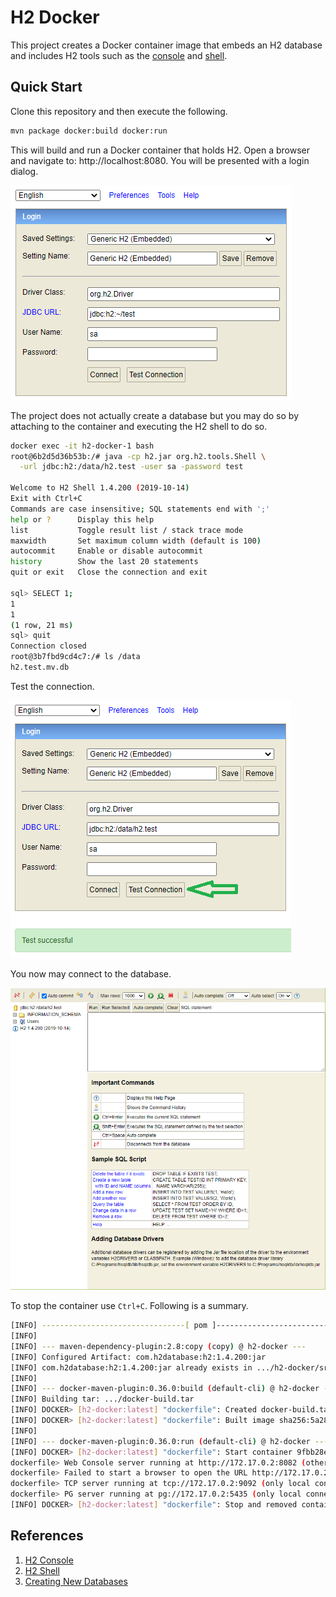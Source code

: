 # H2 Docker

This project creates a Docker container image that embeds an H2 database and includes H2 tools such as the [console](https://www.h2database.com/javadoc/org/h2/tools/Console.html?highlight=console&search=console) and [shell](https://www.h2database.com/javadoc/org/h2/tools/Shell.html?highlight=shell&search=shell).

## Quick Start

Clone this repository and then execute the following.

```bash
mvn package docker:build docker:run
```

This will build and run a Docker container that holds H2. Open a browser and navigate to: http://localhost:8080. You will be presented with a login dialog.

![Login](docs/h2-console-login.png)

The project does not actually create a database but you may do so by attaching to the container and executing the H2 shell to do so.

```bash
docker exec -it h2-docker-1 bash
root@6b2d5d36b53b:/# java -cp h2.jar org.h2.tools.Shell \
  -url jdbc:h2:/data/h2.test -user sa -password test

Welcome to H2 Shell 1.4.200 (2019-10-14)
Exit with Ctrl+C
Commands are case insensitive; SQL statements end with ';'
help or ?      Display this help
list           Toggle result list / stack trace mode
maxwidth       Set maximum column width (default is 100)
autocommit     Enable or disable autocommit
history        Show the last 20 statements
quit or exit   Close the connection and exit

sql> SELECT 1;
1
1
(1 row, 21 ms)
sql> quit
Connection closed
root@3b7fbd9cd4c7:/# ls /data
h2.test.mv.db
```

Test the connection.

![Test Connection](docs/h2-test-connection.png)

You now may connect to the database.

![H2 Console](docs/h2-console.png)

To stop the container use `Ctrl+C`. Following is a summary.

```bash
[INFO] --------------------------------[ pom ]---------------------------------
[INFO]
[INFO] --- maven-dependency-plugin:2.8:copy (copy) @ h2-docker ---
[INFO] Configured Artifact: com.h2database:h2:1.4.200:jar
[INFO] com.h2database:h2:1.4.200:jar already exists in .../h2-docker/src/main/docker
[INFO]
[INFO] --- docker-maven-plugin:0.36.0:build (default-cli) @ h2-docker ---
[INFO] Building tar: .../docker-build.tar
[INFO] DOCKER> [h2-docker:latest] "dockerfile": Created docker-build.tar in 63 milliseconds
[INFO] DOCKER> [h2-docker:latest] "dockerfile": Built image sha256:5a28c
[INFO]
[INFO] --- docker-maven-plugin:0.36.0:run (default-cli) @ h2-docker ---
[INFO] DOCKER> [h2-docker:latest] "dockerfile": Start container 9fbb28e27abe
dockerfile> Web Console server running at http://172.17.0.2:8082 (others can connect)
dockerfile> Failed to start a browser to open the URL http://172.17.0.2:8082: Browser detection failed, and java property 'h2.browser' and environment variable BROWSER are not set to a browser executable.
dockerfile> TCP server running at tcp://172.17.0.2:9092 (only local connections)
dockerfile> PG server running at pg://172.17.0.2:5435 (only local connections)
[INFO] DOCKER> [h2-docker:latest] "dockerfile": Stop and removed container 9fbb28e27abe after 0 ms
```

## References

1. [H2 Console](https://www.h2database.com/javadoc/org/h2/tools/Console.html?highlight=console&search=console)
1. [H2 Shell](https://www.h2database.com/javadoc/org/h2/tools/Shell.html?highlight=shell&search=shell)
1. [Creating New Databases](http://www.h2database.com/html/tutorial.html#creating_new_databases)
